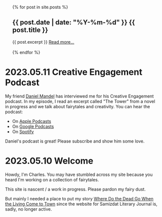 <ul>
  {% for post in site.posts %}
  <h2>{{ post.date | date: "%Y-%m-%d" }} {{ post.title }}</h2>
  {{ post.excerpt }}
  <a href="{{ post.url }}">Read more...</a>
  <br />
  <br />
  {% endfor %}
</ul>


# 2023.05.11 Creative Engagement Podcast

My friend [Daniel Mandel](https://www.danielrmandel.com/) has interviewed me for his Creative Engagement podcast. In my episode, I read an excerpt called "The Tower" from a novel in progress and we talk about fairytales and creativity. You can hear the podcast:

- On [Apple Podcasts](https://podcasts.apple.com/us/podcast/creative-engagement-podcast/id1604629717?i=1000612594512)
- On [Google Podcasts](https://podcasts.google.com/feed/aHR0cHM6Ly9mZWVkcy5idXp6c3Byb3V0LmNvbS8xODk3MDM3LnJzcw/episode/QnV6enNwcm91dC0xMjcyOTIyMQ)
- On [Spotify](https://open.spotify.com/episode/65nPJa2b3K8gEViQ6GCTsk?si=EAGhQsEJSZ6hJ-NOMk8u_A)

Daniel's podcast is great! Please subscribe and show him some love.

# 2023.05.10 Welcome

Howdy, I'm Charles. You may have stumbled across my site because you heard I'm working on a collection of fairytales.

This site is nascent / a work in progress. Please pardon my fairy dust.

But mainly I needed a place to put my story [Where Do the Dead Go When the Living Come to Town](wdtdg.md) since the website for Samizdat Literary Journal is, sadly, no longer active.
